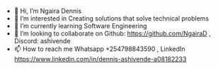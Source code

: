 - 👋 Hi, I’m Ngaira Dennis
- 👀 I’m interested in Creating solutions that solve technical problems
- 🌱 I’m currently learning Software Engineering
- 💞️ I’m looking to collaborate on Github: https://github.com/NgairaD ,
                                  Discord: ashivende
- 📫 How to reach me Whatsapp +254798843590 ,
                      LinkedIn https://www.linkedin.com/in/dennis-ashivende-a08182233
  

<!---
NgairaD/NgairaD is a ✨ special ✨ repository because its `README.md` (this file) appears on your GitHub profile.
You can click the Preview link to take a look at your changes.
--->

